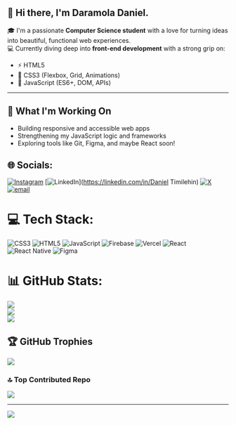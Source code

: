 ##  👋  Hi there, I'm Daramola Daniel.
🎓 I'm a passionate **Computer Science student** with a love for turning ideas into beautiful, functional web experiences. </br> 
💻 Currently diving deep into **front-end development** with a strong grip on:</br>

- ⚡ HTML5  </br>
- 🎨 CSS3 (Flexbox, Grid, Animations) </br> 
- 🧠 JavaScript (ES6+, DOM, APIs)</br>

---

## 🚀 What I'm Working On</br>

- Building responsive and accessible web apps</br>
- Strengthening my JavaScript logic and frameworks</br>
- Exploring tools like Git, Figma, and maybe React soon!</br>

## 🌐 Socials:
[![Instagram](https://img.shields.io/badge/Instagram-%23E4405F.svg?logo=Instagram&logoColor=white)](https://instagram.com/ti_m_z_y) [![LinkedIn](https://img.shields.io/badge/LinkedIn-%230077B5.svg?logo=linkedin&logoColor=white)](https://linkedin.com/in/Daniel Timilehin) [![X](https://img.shields.io/badge/X-black.svg?logo=X&logoColor=white)](https://x.com/TechBroddy) [![email](https://img.shields.io/badge/Email-D14836?logo=gmail&logoColor=white)](mailto:timi.dan224@gmail.com) 

# 💻 Tech Stack:
![CSS3](https://img.shields.io/badge/css3-%231572B6.svg?style=for-the-badge&logo=css3&logoColor=white) ![HTML5](https://img.shields.io/badge/html5-%23E34F26.svg?style=for-the-badge&logo=html5&logoColor=white) ![JavaScript](https://img.shields.io/badge/javascript-%23323330.svg?style=for-the-badge&logo=javascript&logoColor=%23F7DF1E) ![Firebase](https://img.shields.io/badge/firebase-%23039BE5.svg?style=for-the-badge&logo=firebase) ![Vercel](https://img.shields.io/badge/vercel-%23000000.svg?style=for-the-badge&logo=vercel&logoColor=white) ![React](https://img.shields.io/badge/react-%2320232a.svg?style=for-the-badge&logo=react&logoColor=%2361DAFB) ![React Native](https://img.shields.io/badge/react_native-%2320232a.svg?style=for-the-badge&logo=react&logoColor=%2361DAFB) ![Figma](https://img.shields.io/badge/figma-%23F24E1E.svg?style=for-the-badge&logo=figma&logoColor=white)
# 📊 GitHub Stats:
![](https://github-readme-stats.vercel.app/api?username=Danny-fc&theme=dark&hide_border=false&include_all_commits=false&count_private=false)<br/>
![](https://nirzak-streak-stats.vercel.app/?user=Danny-fc&theme=dark&hide_border=false)<br/>
![](https://github-readme-stats.vercel.app/api/top-langs/?username=Danny-fc&theme=dark&hide_border=false&include_all_commits=false&count_private=false&layout=compact)

## 🏆 GitHub Trophies
![](https://github-profile-trophy.vercel.app/?username=Danny-fc&theme=radical&no-frame=false&no-bg=true&margin-w=4)

### 🔝 Top Contributed Repo
![](https://github-contributor-stats.vercel.app/api?username=Danny-fc&limit=5&theme=dark&combine_all_yearly_contributions=true)

---
[![](https://visitcount.itsvg.in/api?id=Danny-fc&icon=0&color=0)](https://visitcount.itsvg.in)

<!-- Proudly created with GPRM ( https://gprm.itsvg.in ) -->
